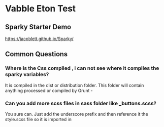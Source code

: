 # Vabble Eton Test

## Sparky Starter Demo
https://jacoblett.github.io/Sparky/

## Common Questions

### Where is the Css compiled , i can not see where it compiles the sparky variables?
It is compiled in the dist or distribution folder. This folder will contain anything processed or compiled by Grunt - 

### Can you add more scss files in sass folder like _buttons.scss?
You sure can. Just add the underscore prefix and then reference it the style.scss file so it is imported in
